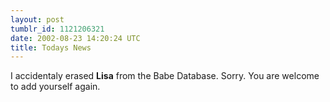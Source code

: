 ```yaml
---
layout: post
tumblr_id: 1121206321  
date: 2002-08-23 14:20:24 UTC
title: Todays News
---
```


I accidentaly erased <b>Lisa</b> from the Babe Database. Sorry. You are welcome to add yourself again.
